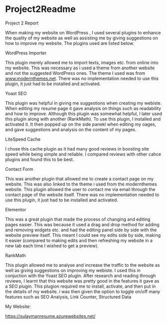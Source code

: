 # Project2Readme
Project 2 Report

When making my website on WordPress , I used several plugins to enhance the quality of my website as well as assisting me by giving suggestions on how to improve my website. The plugins used are listed below.


WordPress Importer

This plugin merely allowed me to import texts, images etc. from online into my website. This was necessary as i used a theme from another website and not the suggested WordPress ones. The theme I used was from www.modernthemes.net. There was no implementation needed to use this plugin, it just had to be installed and activated.

Yoast SEO

This plugin was helpful in giving me suggestions when creating my webiste. When editing my resume page it gave analysis on things such as readability and how to improve. Although this plugin was somewhat helpful, I later used this plugin along with another (RankMath). To use this plugin, I installed and activated it. It then popped up on the side panekl when editing my oages, and gave suggestions and analysis on the content of my pages.

LiteSpeed Cache

I chose this cache plugin as it had many good reviews in boosting site speed while being simple and reliable. I compared reviews with other cahce plugins and found this to be best.

Contact Form

This was another plugin that allowed me to create a contact page on my website. This was also linked to the theme i used from the modernthemes website. This plugin allowed the user to contact me via email through the contact page of the website itself. There was no implementation needed to use this plugin, it just had to be installed and activated.

Elementor

This was a great plugin that made the process of changing and editing pages easier. This was because it used a drag and drop method for adding and removing widgets etc. and had the editing panel side by side with the website preview itself. This meant I could see my edits side by side, making it easier (compared to making edits and then refreshing my website in a new tab each time I wished to get a preview). 

RankMath

This plugin allowed me to analyse and increase the traffic to the website as well as giving suggestions on improving my webiste. I used this in conjuction with the Yoast SEO plugin. After research and reading through reviews, I learnt that this website was pretty good in the features it gave as a SEO plugin. This plugion required me to install, activate, and then put in the details of my website. i was then given the option to toggle on/off many features such as SEO Analysis, Link Counter, Structured Data



My Website:

https://sulaymanresume.azurewebsites.net/
